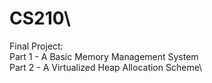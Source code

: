 # CS210\
Final Project:\
Part 1 - A Basic Memory Management System\
Part 2 - A Virtualized Heap Allocation Scheme\
